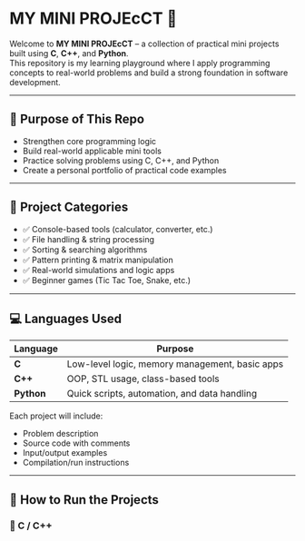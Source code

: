 # MY MINI PROJEcCT 🚀


Welcome to **MY MINI PROJEcCT** – a collection of practical mini projects built using **C**, **C++**, and **Python**.  
This repository is my learning playground where I apply programming concepts to real-world problems and build a strong foundation in software development.

---


## 🎯 Purpose of This Repo


- Strengthen core programming logic
- Build real-world applicable mini tools
- Practice solving problems using C, C++, and Python
- Create a personal portfolio of practical code examples

---

## 📁 Project Categories

- ✅ Console-based tools (calculator, converter, etc.)
- ✅ File handling & string processing
- ✅ Sorting & searching algorithms
- ✅ Pattern printing & matrix manipulation
- ✅ Real-world simulations and logic apps
- ✅ Beginner games (Tic Tac Toe, Snake, etc.)

---

## 💻 Languages Used

| Language | Purpose |
|----------|---------|
| **C**        | Low-level logic, memory management, basic apps |
| **C++**      | OOP, STL usage, class-based tools |
| **Python**   | Quick scripts, automation, and data handling |

Each project will include:
- Problem description
- Source code with comments
- Input/output examples
- Compilation/run instructions

---

## 📌 How to Run the Projects

### 🔸 C / C++





